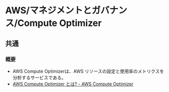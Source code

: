 # AWS/マネジメントとガバナンス/Compute Optimizer

## 共通

### 概要

- AWS Compute Optimizerは、AWS リソースの設定と使用率のメトリクスを分析するサービスである。
- [AWS Compute Optimizer とは? - AWS Compute Optimizer](https://docs.aws.amazon.com/ja_jp/compute-optimizer/latest/ug/what-is-compute-optimizer.html)
